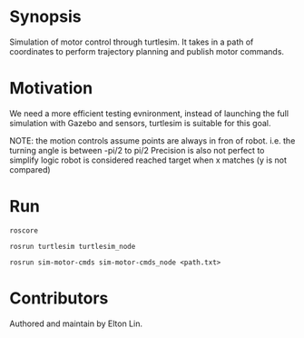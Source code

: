 # Synopsis
Simulation of motor control through turtlesim. It takes in a path of coordinates to perform trajectory planning and publish
motor commands.

# Motivation
We need a more efficient testing evnironment, instead of launching the full simulation with Gazebo and sensors, turtlesim is
suitable for this goal.

NOTE: the motion controls assume points are always in fron of robot. i.e. 
the turning angle is between -pi/2 to pi/2
Precision is also not perfect to simplify logic 
robot is considered reached target when x matches (y is not compared)

# Run
`roscore`

`rosrun turtlesim turtlesim_node`

`rosrun sim-motor-cmds sim-motor-cmds_node <path.txt>`

# Contributors
Authored and maintain by Elton Lin.


